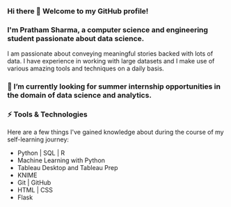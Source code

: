 ### Hi there 👋 Welcome to my GitHub profile!
### I'm Pratham Sharma, a computer science and engineering student passionate about data science.

I am passionate about conveying meaningful stories backed with lots of data. I have experience in working with large datasets and I make use of various amazing tools and techniques on a daily basis.

### 🔭 I’m currently looking for summer internship opportunities in the domain of data science and analytics.

### ⚡ Tools & Technologies

Here are a few things I've gained knowledge about during the course of my self-learning journey:
- Python | SQL | R
- Machine Learning with Python
- Tableau Desktop and Tableau Prep
- KNIME
- Git | GitHub
- HTML | CSS
- Flask



<!--
**prathamSharma25/prathamSharma25** is a ✨ _special_ ✨ repository because its `README.md` (this file) appears on your GitHub profile.

Here are some ideas to get you started:

- 🔭 I’m currently working on ...
- 🌱 I’m currently learning ...
- 👯 I’m looking to collaborate on ...
- 🤔 I’m looking for help with ...
- 💬 Ask me about ...
- 📫 How to reach me: ...
- 😄 Pronouns: ...
- ⚡ Fun fact: ...
-->
